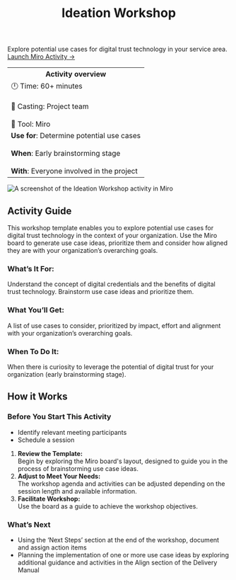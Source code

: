 ﻿---
title: Ideation Workshop
---

Explore potential use cases for digital trust technology in your service area.
[Launch Miro Activity → ](https://miro.com/app/board/uXjVK1HW990=/?share_link_id=419926456586)

<table>
	<tr>
    <th>Activity overview</th>
  </tr>
	<tr>
		<td>
            		🕛 Time: 60+ minutes <br></br>
			🙌 Casting: Project team <br></br>
			🔨 Tool: Miro
		</td>
	</tr>
	<tr> 
		<td>
				<b>Use for</b>: Determine potential use cases <br></br>
				<b>When</b>: Early brainstorming stage <br></br>
				<b>With</b>: Everyone involved in the project
		</td>
	</tr>

</table>

![A screenshot of the Ideation Workshop activity in Miro](/img/deliverymanual/ideation_workshop.png "A screenshot of the Ideation Workshop activity in Miro")

## Activity Guide
This workshop template enables you to explore potential use cases for digital trust technology in the context of your organization. Use the Miro board to generate use case ideas, prioritize them and consider how aligned they are with your organization’s overarching goals.

### What’s It For:
Understand the concept of digital credentials and the benefits of digital trust technology. Brainstorm use case ideas and prioritize them.

### What You’ll Get:
A list of use cases to consider, prioritized by impact, effort and alignment with your organization’s overarching goals.

### When To Do It:
When there is curiosity to leverage the potential of digital trust for your organization (early brainstorming stage).

## How it Works

### Before You Start This Activity
-   Identify relevant meeting participants
-   Schedule a session

1.  **Review the Template:**  
    Begin by exploring the Miro board's layout, designed to guide you in the process of brainstorming use case ideas.
2.  **Adjust to Meet Your Needs:**  
    The workshop agenda and activities can be adjusted depending on the session length and available information.
3.  **Facilitate Workshop:**  
    Use the board as a guide to achieve the workshop objectives.
    
### What’s Next
-   Using the ‘Next Steps’ section at the end of the workshop, document and assign action items
-   Planning the implementation of one or more use case ideas by exploring additional guidance and activities in the Align section of the Delivery Manual
